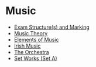# Music
- [Exam Structure(s) and Marking]()
- [Music Theory]()
- [Elements of Music]()
- [Irish Music]()
- [The Orchestra]()
- [Set Works (Set A)]()

